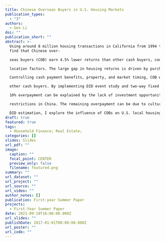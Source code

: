 ```yaml
---
title: Chinese Overseas Buyers in U.S. Housing Markets
publication_types:
  - "3"
authors:
  - Gen Li
doi: ""
publication_short: ""
abstract: >-
  Using around 8 million housing transactions in California from 1994 to 2017, I
  find that Chinese over-

  seas buyers (COB) earn 4.5% lower returns than other cash buyers, controlling for market timing and

  location factors. The large gap in housing returns is driven by purchase prices instead of sale prices.

  Controlling cash payment benefits, property, and market timing, COB will pay 8-12% higher prices than

  other cash buyers. By implementing DID event study and two-way fixed effects DID models, I find that

  10% overpayment can be explained by the lack of investment opportunities arising from home-purchase

  restrictions in China. The remaining overpayment can be due to cultural differences. Combining IV and

  DID estimation, I explore the influence of COBs on U.S. local housing prices.
draft: true
featured: true
tags:
  - Household Finance; Real Estate;
categories: []
slides: Slides
url_pdf: ""
image:
  caption: ""
  focal_point: CENTER
  preview_only: false
  filename: featured.png
summary: ""
url_dataset: ""
url_project: ""
url_source: ""
url_video: ""
author_notes: []
publication: First-year Summer Paper
projects:
  - First-Year Summer Paper
date: 2021-09-10T16:00:00.000Z
url_slides: ""
publishDate: 2017-01-01T00:00:00.000Z
url_poster: ""
url_code: ""
---
```

